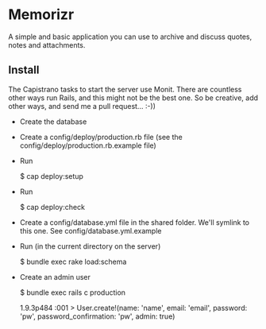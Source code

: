 # Memorizr

A simple and basic application you can use to archive and discuss quotes, notes and attachments.

## Install

The Capistrano tasks to start the server use Monit. There are countless other ways run Rails, and this might not be the best one. So be creative, add other ways, and send me a pull request... :-))

* Create the database

* Create a config/deploy/production.rb file (see the config/deploy/production.rb.example file)

* Run

    $ cap deploy:setup

* Run

    $ cap deploy:check

* Create a config/database.yml file in the shared folder. We'll symlink to this one. See config/database.yml.example

* Run (in the current directory on the server)

    $ bundle exec rake load:schema

* Create an admin user

    $ bundle exec rails c production

    1.9.3p484 :001 > User.create!(name: 'name', email: 'email', password: 'pw', password_confirmation: 'pw', admin: true)

